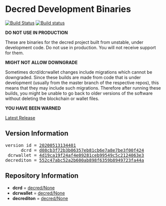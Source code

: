 
# Decred Development Binaries

[![Build Status](https://travis-ci.org/matheusd/decred-weekly-builds.svg?branch=v20200513134401)](https://travis-ci.org/matheusd/decred-weekly-builds) [![Build status](https://ci.appveyor.com/api/projects/status/hncgrnv0xuqb6s3c/branch/master?svg=true)](https://ci.appveyor.com/project/matheusd/decred-weekly-builds/branch/master)


**DO NOT USE IN PRODUCTION**

These are binaries for the decred project built from unstable, under development
code. Do not use in production. You will not receive support for them.

**MIGHT NOT ALLOW DOWNGRADE**

Sometimes dcrd/dcrwallet changes include migrations which cannot be downgraded.
Since these builds are made from code that is under development (usually from
the master branch of the respective repos), this means that they may include such
migrations. Therefore after running these builds, you might be unable to go back
to older versions of the software without deleting the blockchain or wallet
files.

**YOU HAVE BEEN WARNED**

[Latest Release](https://github.com/matheusd/decred-weekly-builds/releases/latest)

## Version Information

<pre>
version id = <a href="https://github.com/matheusd/decred-weekly-builds/releases/tag/v20200513134401">20200513134401</a>
      dcrd = <a href="https://github.com/decred/dcrd/commits/d08cb3f72b3b06357eb81cb6e7a8e7be3f00f424">d08cb3f72b3b06357eb81cb6e7a8e7be3f00f424</a>
 dcrwallet = <a href="https://github.com/decred/dcrwallet/commits/4d19ca19f24af4e09281ceb99549c5c2124063e3">4d19ca19f24af4e09281ceb99549c5c2124063e3</a>
decrediton = <a href="https://github.com/decred/decrediton/commits/552c47abc52a2b600ab898f6359b8949723fa44a">552c47abc52a2b600ab898f6359b8949723fa44a</a>
</pre>

## Repository Information

- **dcrd** = [decred/None](https://github.com/decred/dcrd)
- **dcrwallet** = [decred/None](https://github.com/decred/dcrwallet)
- **decrediton** = [decred/None](https://github.com/decred/decrediton)


